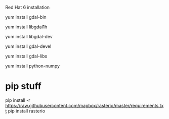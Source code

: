 Red Hat 6 installation


yum install gdal-bin

yum install libgdal1h

yum install libgdal-dev

yum install gdal-devel

yum install gdal-libs

yum install python-numpy


# pip stuff

pip install -r https://raw.githubusercontent.com/mapbox/rasterio/master/requirements.txt
pip install rasterio

